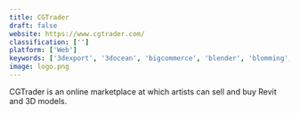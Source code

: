 ```yaml
---
title: CGTrader
draft: false 
website: https://www.cgtrader.com/
classification: ['']
platform: ['Web']
keywords: ['3dexport', '3docean', 'bigcommerce', 'blender', 'blomming', 'cults_3d', 'freepik', 'grabcad', 'poly_by_google', 'prithly', 'sketchup_3d_warehouse', 'thingiverse', 'toptal', 'turbosquid', 'wikifactory', 'youmagine', 'indeed']
image: logo.png
---
```

CGTrader is an online marketplace at which artists can sell and buy Revit and 3D models.